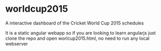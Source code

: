 # worldcup2015

A interactive dashboard of the Cricket World Cup 2015 schedules

It is a static angular webapp so if you are looking to learn angularjs just clone the repo and open worlcup2015.html, no need to run any local webserver

